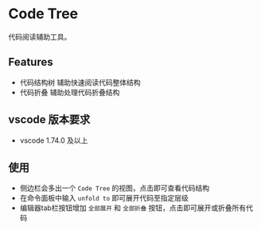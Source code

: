 # Code Tree

代码阅读辅助工具。

## Features

- 代码结构树 辅助快速阅读代码整体结构
- 代码折叠 辅助处理代码折叠结构

## vscode 版本要求

- vscode 1.74.0 及以上

## 使用

- 侧边栏会多出一个 `Code Tree` 的视图，点击即可查看代码结构
- 在命令面板中输入 `unfold to` 即可展开代码至指定层级
- 编辑器tab栏按钮增加 `全部展开` 和 `全部折叠` 按钮，点击即可展开或折叠所有代码
